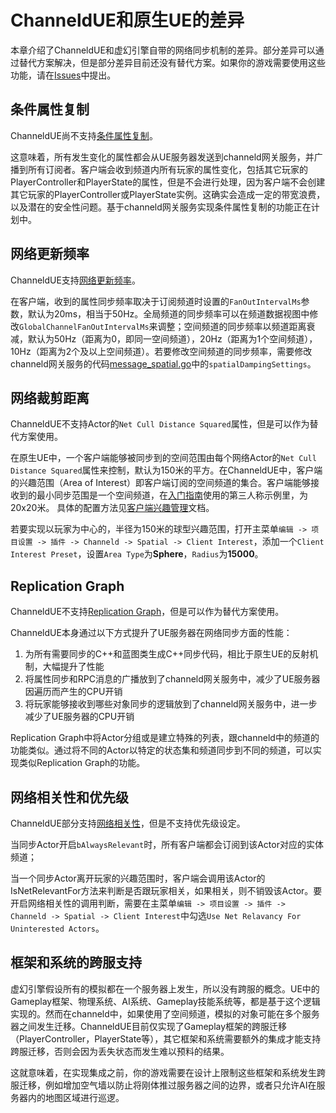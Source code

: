 # ChanneldUE和原生UE的差异
本章介绍了ChanneldUE和虚幻引擎自带的网络同步机制的差异。部分差异可以通过替代方案解决，但是部分差异目前还没有替代方案。如果你的游戏需要使用这些功能，请在[Issues](/../../issues)中提出。

## 条件属性复制
ChanneldUE尚不支持[条件属性复制](https://docs.unrealengine.com/4.27/zh-CN/InteractiveExperiences/Networking/Actors/Properties/Conditions/)。

这意味着，所有发生变化的属性都会从UE服务器发送到channeld网关服务，并广播到所有订阅者。客户端会收到频道内所有玩家的属性变化，包括其它玩家的PlayerController和PlayerState的属性，但是不会进行处理，因为客户端不会创建其它玩家的PlayerController或PlayerState实例。这确实会造成一定的带宽浪费，以及潜在的安全性问题。基于channeld网关服务实现条件属性复制的功能正在计划中。

## 网络更新频率
ChanneldUE支持[网络更新频率](https://docs.unrealengine.com/4.27/zh-CN/InteractiveExperiences/Networking/Actors/Properties/#%E6%95%B0%E6%8D%AE%E9%A9%B1%E5%8A%A8%E5%9E%8B%E7%BD%91%E7%BB%9C%E6%9B%B4%E6%96%B0%E9%A2%91%E7%8E%87)。

在客户端，收到的属性同步频率取决于订阅频道时设置的`FanOutIntervalMs`参数，默认为20ms，相当于50Hz。全局频道的同步频率可以在频道数据视图中修改`GlobalChannelFanOutIntervalMs`来调整；空间频道的同步频率以频道距离衰减，默认为50Hz（距离为0，即同一空间频道），20Hz（距离为1个空间频道），10Hz（距离为2个及以上空间频道）。若要修改空间频道的同步频率，需要修改channeld网关服务的代码[message_spatial.go](/../../../channeld/blob/master/pkg/channeld/message_spatial.go)中的`spatialDampingSettings`。

## 网络裁剪距离
ChanneldUE不支持Actor的`Net Cull Distance Squared`属性，但是可以作为替代方案使用。

在原生UE中，一个客户端能够被同步到的空间范围由每个网络Actor的`Net Cull Distance Squared`属性来控制，默认为150米的平方。在ChanneldUE中，客户端的兴趣范围（Area of Interest）即客户端订阅的空间频道的集合。客户端能够接收到的最小同步范围是一个空间频道，在[入门指南](getting-started.md)使用的第三人称示例里，为20x20米。
具体的配置方法见[客户端兴趣管理](client-interest.md)文档。

若要实现以玩家为中心的，半径为150米的球型兴趣范围，打开主菜单`编辑 -> 项目设置 -> 插件 -> Channeld -> Spatial -> Client Interest`，添加一个`Client Interest Preset`，设置`Area Type`为**Sphere**，`Radius`为**15000**。

## Replication Graph
ChanneldUE不支持[Replication Graph](https://docs.unrealengine.com/4.27/zh-CN/InteractiveExperiences/Networking/ReplicationGraph/)，但是可以作为替代方案使用。

ChanneldUE本身通过以下方式提升了UE服务器在网络同步方面的性能：

1. 为所有需要同步的C++和蓝图类生成C++同步代码，相比于原生UE的反射机制，大幅提升了性能
2. 将属性同步和RPC消息的广播放到了channeld网关服务中，减少了UE服务器因遍历而产生的CPU开销
3. 将玩家能够接收到哪些对象同步的逻辑放到了channeld网关服务中，进一步减少了UE服务器的CPU开销

Replication Graph中将Actor分组或是建立特殊的列表，跟channeld中的频道的功能类似。通过将不同的Actor以特定的状态集和频道同步到不同的频道，可以实现类似Replication Graph的功能。

## 网络相关性和优先级
ChanneldUE部分支持[网络相关性](https://docs.unrealengine.com/4.27/zh-CN/InteractiveExperiences/Networking/Actors/Relevancy/)，但是不支持优先级设定。

当同步Actor开启`bAlwaysRelevant`时，所有客户端都会订阅到该Actor对应的实体频道；

当一个同步Actor离开玩家的兴趣范围时，客户端会调用该Actor的IsNetRelevantFor方法来判断是否跟玩家相关，如果相关，则不销毁该Actor。要开启网络相关性的调用判断，需要在主菜单`编辑 -> 项目设置 -> 插件 -> Channeld -> Spatial -> Client Interest`中勾选`Use Net Relavancy For Uninterested Actors`。

## 框架和系统的跨服支持
虚幻引擎假设所有的模拟都在一个服务器上发生，所以没有跨服的概念。UE中的Gameplay框架、物理系统、AI系统、Gameplay技能系统等，都是基于这个逻辑实现的。然而在channeld中，如果使用了空间频道，模拟的对象可能在多个服务器之间发生迁移。ChanneldUE目前仅实现了Gameplay框架的跨服迁移（PlayerController，PlayerState等），其它框架和系统需要额外的集成才能支持跨服迁移，否则会因为丢失状态而发生难以预料的结果。

这就意味着，在实现集成之前，你的游戏需要在设计上限制这些框架和系统发生跨服迁移，例如增加空气墙以防止将刚体推过服务器之间的边界，或者只允许AI在服务器内的地图区域进行巡逻。
